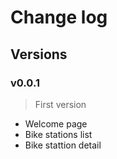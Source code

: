# Change log

## Versions

### v0.0.1

> First version

- Welcome page
- Bike stations list
- Bike stattion detail
